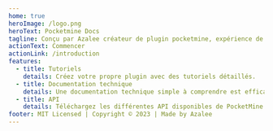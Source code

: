 ```yaml
---
home: true
heroImage: /logo.png
heroText: Pocketmine Docs
tagline: Conçu par Azalee créateur de plugin pocketmine, expérience de plus de 4 ans.
actionText: Commencer
actionLink: /introduction
features:
  - title: Tutoriels
    details: Créez votre propre plugin avec des tutoriels détaillés.
  - title: Documentation technique
    details: Une documentation technique simple à comprendre est efficace.
  - title: API
    details: Téléchargez les différentes API disponibles de PocketMine avec une version build !
footer: MIT Licensed | Copyright © 2023 | Made by Azalee
---
```

